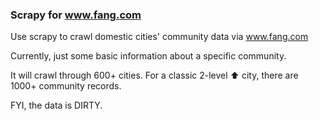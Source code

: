 ### Scrapy for www.fang.com

Use scrapy to crawl domestic cities' community data via www.fang.com

Currently, just some basic information about a specific community.

It will crawl through 600+ cities. For a classic 2-level ​:arrow_up:​ city, there are 1000+ community records.

FYI, the data is DIRTY.